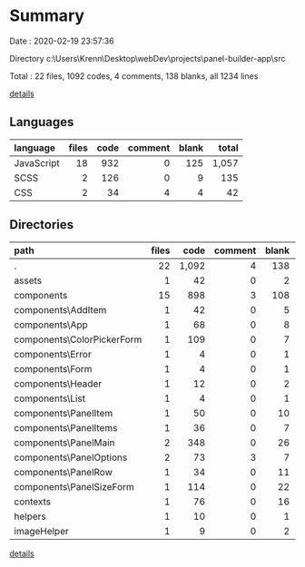 # Summary

Date : 2020-02-19 23:57:36

Directory c:\Users\Krenn\Desktop\webDev\projects\panel-builder-app\src

Total : 22 files,  1092 codes, 4 comments, 138 blanks, all 1234 lines

[details](details.md)

## Languages
| language | files | code | comment | blank | total |
| :--- | ---: | ---: | ---: | ---: | ---: |
| JavaScript | 18 | 932 | 0 | 125 | 1,057 |
| SCSS | 2 | 126 | 0 | 9 | 135 |
| CSS | 2 | 34 | 4 | 4 | 42 |

## Directories
| path | files | code | comment | blank | total |
| :--- | ---: | ---: | ---: | ---: | ---: |
| . | 22 | 1,092 | 4 | 138 | 1,234 |
| assets | 1 | 42 | 0 | 2 | 44 |
| components | 15 | 898 | 3 | 108 | 1,009 |
| components\AddItem | 1 | 42 | 0 | 5 | 47 |
| components\App | 1 | 68 | 0 | 8 | 76 |
| components\ColorPickerForm | 1 | 109 | 0 | 7 | 116 |
| components\Error | 1 | 4 | 0 | 1 | 5 |
| components\Form | 1 | 4 | 0 | 1 | 5 |
| components\Header | 1 | 12 | 0 | 2 | 14 |
| components\List | 1 | 4 | 0 | 1 | 5 |
| components\PanelItem | 1 | 50 | 0 | 10 | 60 |
| components\PanelItems | 1 | 36 | 0 | 7 | 43 |
| components\PanelMain | 2 | 348 | 0 | 26 | 374 |
| components\PanelOptions | 2 | 73 | 3 | 7 | 83 |
| components\PanelRow | 1 | 34 | 0 | 11 | 45 |
| components\PanelSizeForm | 1 | 114 | 0 | 22 | 136 |
| contexts | 1 | 76 | 0 | 16 | 92 |
| helpers | 1 | 10 | 0 | 1 | 11 |
| imageHelper | 1 | 9 | 0 | 2 | 11 |

[details](details.md)